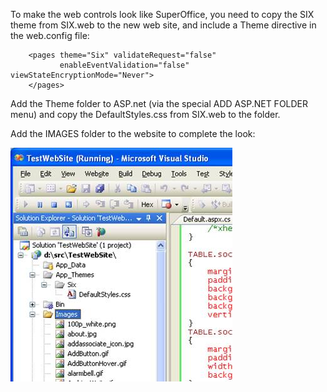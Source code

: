 <properties date="2016-08-04"
SortOrder="11"
/>

To make the web controls look like SuperOffice, you need to copy the SIX theme from SIX.web to the new web site, and include a Theme directive in the web.config file:

```
    <pages theme="Six" validateRequest="false"
           enableEventValidation="false" viewStateEncryptionMode="Never">
    </pages>
```

 

Add the Theme folder to ASP.net (via the special ADD ASP.NET FOLDER menu) and copy the DefaultStyles.css from SIX.web to the folder.

Add the IMAGES folder to the website to complete the look:

<img src="../Creating%20ASPNET%20website%20using%20SO%20controls%20_files/image002.jpg" width="355" height="374" />
